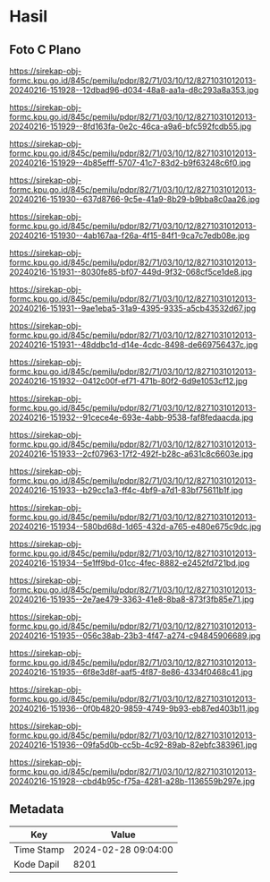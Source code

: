# Hasil

## Foto C Plano

https://sirekap-obj-formc.kpu.go.id/845c/pemilu/pdpr/82/71/03/10/12/8271031012013-20240216-151928--12dbad96-d034-48a8-aa1a-d8c293a8a353.jpg

https://sirekap-obj-formc.kpu.go.id/845c/pemilu/pdpr/82/71/03/10/12/8271031012013-20240216-151929--8fd163fa-0e2c-46ca-a9a6-bfc592fcdb55.jpg

https://sirekap-obj-formc.kpu.go.id/845c/pemilu/pdpr/82/71/03/10/12/8271031012013-20240216-151929--4b85efff-5707-41c7-83d2-b9f63248c6f0.jpg

https://sirekap-obj-formc.kpu.go.id/845c/pemilu/pdpr/82/71/03/10/12/8271031012013-20240216-151930--637d8766-9c5e-41a9-8b29-b9bba8c0aa26.jpg

https://sirekap-obj-formc.kpu.go.id/845c/pemilu/pdpr/82/71/03/10/12/8271031012013-20240216-151930--4ab167aa-f26a-4f15-84f1-9ca7c7edb08e.jpg

https://sirekap-obj-formc.kpu.go.id/845c/pemilu/pdpr/82/71/03/10/12/8271031012013-20240216-151931--8030fe85-bf07-449d-9f32-068cf5ce1de8.jpg

https://sirekap-obj-formc.kpu.go.id/845c/pemilu/pdpr/82/71/03/10/12/8271031012013-20240216-151931--9ae1eba5-31a9-4395-9335-a5cb43532d67.jpg

https://sirekap-obj-formc.kpu.go.id/845c/pemilu/pdpr/82/71/03/10/12/8271031012013-20240216-151931--48ddbc1d-d14e-4cdc-8498-de669756437c.jpg

https://sirekap-obj-formc.kpu.go.id/845c/pemilu/pdpr/82/71/03/10/12/8271031012013-20240216-151932--0412c00f-ef71-471b-80f2-6d9e1053cf12.jpg

https://sirekap-obj-formc.kpu.go.id/845c/pemilu/pdpr/82/71/03/10/12/8271031012013-20240216-151932--91cece4e-693e-4abb-9538-faf8fedaacda.jpg

https://sirekap-obj-formc.kpu.go.id/845c/pemilu/pdpr/82/71/03/10/12/8271031012013-20240216-151933--2cf07963-17f2-492f-b28c-a631c8c6603e.jpg

https://sirekap-obj-formc.kpu.go.id/845c/pemilu/pdpr/82/71/03/10/12/8271031012013-20240216-151933--b29cc1a3-ff4c-4bf9-a7d1-83bf75611b1f.jpg

https://sirekap-obj-formc.kpu.go.id/845c/pemilu/pdpr/82/71/03/10/12/8271031012013-20240216-151934--580bd68d-1d65-432d-a765-e480e675c9dc.jpg

https://sirekap-obj-formc.kpu.go.id/845c/pemilu/pdpr/82/71/03/10/12/8271031012013-20240216-151934--5e1ff9bd-01cc-4fec-8882-e2452fd721bd.jpg

https://sirekap-obj-formc.kpu.go.id/845c/pemilu/pdpr/82/71/03/10/12/8271031012013-20240216-151935--2e7ae479-3363-41e8-8ba8-873f3fb85e71.jpg

https://sirekap-obj-formc.kpu.go.id/845c/pemilu/pdpr/82/71/03/10/12/8271031012013-20240216-151935--056c38ab-23b3-4f47-a274-c94845906689.jpg

https://sirekap-obj-formc.kpu.go.id/845c/pemilu/pdpr/82/71/03/10/12/8271031012013-20240216-151935--6f8e3d8f-aaf5-4f87-8e86-4334f0468c41.jpg

https://sirekap-obj-formc.kpu.go.id/845c/pemilu/pdpr/82/71/03/10/12/8271031012013-20240216-151936--0f0b4820-9859-4749-9b93-eb87ed403b11.jpg

https://sirekap-obj-formc.kpu.go.id/845c/pemilu/pdpr/82/71/03/10/12/8271031012013-20240216-151936--09fa5d0b-cc5b-4c92-89ab-82ebfc383961.jpg

https://sirekap-obj-formc.kpu.go.id/845c/pemilu/pdpr/82/71/03/10/12/8271031012013-20240216-151928--cbd4b95c-f75a-4281-a28b-1136559b297e.jpg


## Metadata

| Key        | Value               |
| ---------- | ------------------- |
| Time Stamp | 2024-02-28 09:04:00 |
| Kode Dapil | 8201                |



